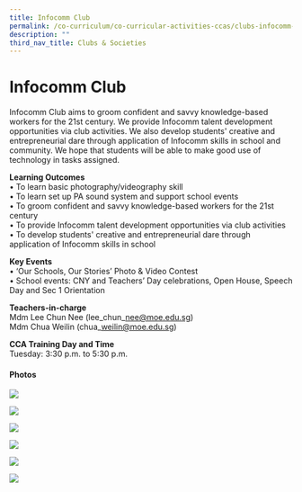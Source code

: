```yaml
---
title: Infocomm Club
permalink: /co-curriculum/co-curricular-activities-ccas/clubs-infocomm-club/
description: ""
third_nav_title: Clubs & Societies
---
```

# **Infocomm Club**

Infocomm Club aims to groom confident and savvy knowledge-based workers for the 21st century. We provide Infocomm talent development opportunities via club activities. We also develop students' creative and entrepreneurial dare through application of Infocomm skills in school and community. We hope that students will be able to make good use of technology in tasks assigned. 

**Learning Outcomes**  
• To learn basic photography/videography skill  
• To learn set up PA sound system and support school events  
• To groom confident and savvy knowledge-based workers for the 21st century  
• To provide Infocomm talent development opportunities via club activities  
• To develop students' creative and entrepreneurial dare through application of Infocomm skills in school

**Key Events**  
• ‘Our Schools, Our Stories’ Photo & Video Contest  
• School events: CNY and Teachers’ Day celebrations, Open House, Speech Day and Sec 1 Orientation

**Teachers-in-charge**  
Mdm Lee Chun Nee (lee\_chun\_nee@moe.edu.sg)  
Mdm Chua Weilin (chua\_weilin@moe.edu.sg)

**CCA Training Day and Time**  
Tuesday: 3:30 p.m. to 5:30 p.m.

#### Photos

![](/images/General-Office-PA-system.jpeg)

![](/images/hall-control-room.jpeg)

![](/images/PT-control-room.jpeg)

![](/images/senior-teach-junior-coil-wire.jpeg)

![](/images/take-photo-2.jpeg)

![](/images/take-photo.jpeg)